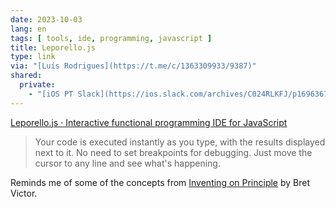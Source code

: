 ```yaml
---
date: 2023-10-03
lang: en
tags: [ tools, ide, programming, javascript ]
title: Leporello.js
type: link
via: "[Luís Rodrigues](https://t.me/c/1363309933/9387)"
shared:
  private:
    - "[iOS PT Slack](https://ios.slack.com/archives/C024RLKFJ/p1696367040426199)"
---
```


[Leporello.js · Interactive functional programming IDE for JavaScript](https://leporello.tech/)

> Your code is executed instantly as you type, with the results displayed next to it. No need to set breakpoints for debugging. Just move the cursor to any line and see what's happening.

Reminds me of some of the concepts from [Inventing on Principle](/inventing-on-principle) by Bret Victor.
